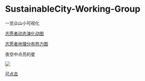 # SustainableCity-Working-Group
一览众山小可视化


[志愿者动态演化动图](http://p04n283nf.bkt.clouddn.com/ZSXvolunteer.gif)

[志愿者地理分布热力图](https://giserdaishaoqing.github.io/SustainableCity-Working-Group/)

夜空中点亮的星

![](http://p04n283nf.bkt.clouddn.com/mapv.gif)

[可点击](http://p04n283nf.bkt.clouddn.com/mapv.gif)